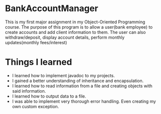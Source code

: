 # BankAccountManager
This is my first major assignment in my Object-Oriented Programming course. The purpose of this program is to allow 
a user(bank employee) to create accounts and add client information to them. The user can also withdraw/deposit,
display account details, perform monthly updates(monthly fees/interest)

# Things I learned
- I learned how to implement javadoc to my projects.
- I gained a better understanding of inheritance and encapsulation.
- I learned how to read information from a file and creating objects with said information.
- I learned how to output data to a file.
- I was able to implement very thorough error handling. Even creating my own custom exception.
